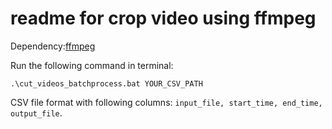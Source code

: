 # readme for crop video using ffmpeg

Dependency:[ffmpeg](https://www.ffmpeg.org/)

Run the following command in terminal:

```
.\cut_videos_batchprocess.bat YOUR_CSV_PATH
```

CSV file format with following columns: ```input_file, start_time, end_time, output_file```.

